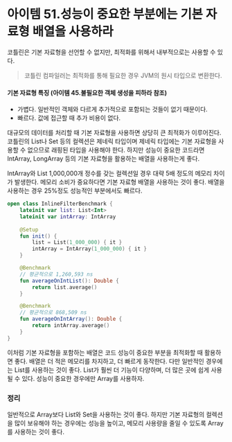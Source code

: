 아이템 51.성능이 중요한 부분에는 기본 자료형 배열을 사용하라 
=========================
코틀린은 기본 자료형을 선언할 수 없지만, 최적화를 위해서 내부적으로는 사용할 수 있다.
> 코틀린 컴파일러는 최적화를 통해 필요한 경우 JVM의 원시 타입으로 변환한다. 

#### 기본 자료형 특징 (아이템 45.불필요한 객체 생성을 피하라 참조)
* 가볍다. 일반적인 객체와 다르게 추가적으로 포함되는 것들이 없기 때문이다.
* 빠르다. 값에 접근할 때 추가 비용이 없다.

대규모의 데이터를 처리할 때 기본 자료형을 사용하면 상당히 큰 최적화가 이루어진다.
코틀린의 List나 Set 등의 컬렉션은 제네릭 타입이며 제네릭 타입에는 기본 자료형을 사용할 수 없으므로 래핑된 타입을 사용해야 한다.
하지만 성능이 중요한 코드라면 IntArray, LongArray 등의 기본 자료형을 활용하는 배열을 사용하는게 좋다.

IntArray와 List<Int> 1,000,000개 정수를 갖는 컬렉션일 경우 대략 5배 정도의 메모리 차이가 발생한다. 메모리 소비가 중요하다면 기본 자료형 배열을 사용하는 것이 좋다. 배열을 사용하는 경우 25%정도 성능적인 부분에서도 빠르다.
```kotlin
open class InlineFilterBenchmark {
    lateinit var list: List<Int>
    lateinit var intArray: IntArray
    
    @Setup
    fun init() {
        list = List(1_000_000) { it }
        intArray = IntArray(1_000_000) { it }
    }

    @Benchmark
    // 평균적으로 1,260,593 ns
    fun averageOnIntList(): Double {
        return list.average()
    }

    @Benchmark
    // 평균적으로 868,509 ns
    fun averageOnIntArray(): Double {
        return intArray.average()
    }
}
```

이처럼 기본 자료형을 포함하는 배열은 코드 성능이 중요한 부분을 최적화할 때 활용하면 좋다. 배열은 더 적은 메모리를 차지하고, 더 빠르게 동작한다.
다만 일반적인 경우에는 List를 사용하는 것이 좋다. List가 훨씬 더 기능이 다양하며, 더 많은 곳에 쉽게 사용될 수 있다. 성능이 중요한 경우에만 Array를 사용하자.

### 정리
일반적으로 Array보다 List와 Set을 사용하는 것이 좋다. 하지만 기본 자료형의 컬렉션을 많이 보유해야 하는 경우에는 성능을 높이고, 메모리 사용량을 줄일 수 있도록 Array를 사용하는 것이 좋다.
